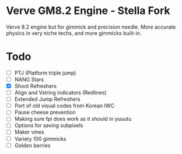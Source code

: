 # Verve GM8.2 Engine - Stella Fork
Verve 8.2 engine but for gimmick and precision needle. More accurate physics in very niche techs, and more gimmicks built-in.

# Todo
- [ ] PTJ (Platform triple jump)
- [ ] NANG Stars
- [x] Shoot Refreshers
- [ ] Align and Vstring indicators (Redlines)
- [ ] Extended Jump Refreshers
- [ ] Port of old visual codes from Korean IWC
- [ ] Pause cheese prevention
- [ ] Making sure fpi does work as it should in yuuutu
- [ ] Options for saving subpixels
- [ ] Maker vines
- [ ] Variety 100 gimmicks
- [ ] Golden berries
